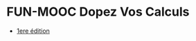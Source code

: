 # FUN-MOOC Dopez Vos Calculs
- [1ere édition](https://www.fun-mooc.fr/fr/cours/dopez-vos-calculs-la-performance-des-supercalculateurs-votre-por)
